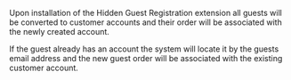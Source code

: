 Upon installation of the Hidden Guest Registration extension all guests will be converted to customer accounts and their order will be associated with the newly created account.

If the guest already has an account the system will locate it by the guests email address and the new guest order will be associated with the existing customer account.